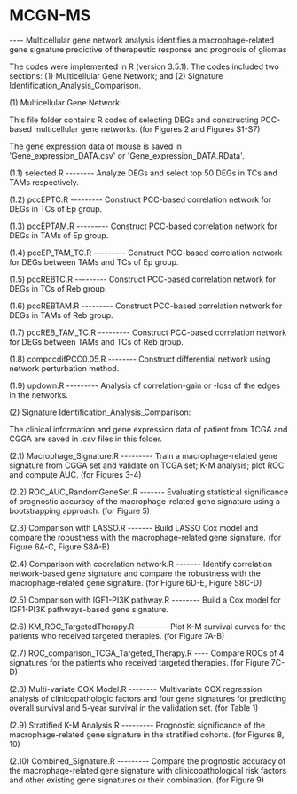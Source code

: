 # MCGN-MS
---- Multicellular gene network analysis identifies a macrophage-related gene signature predictive of therapeutic response and prognosis of gliomas

The codes were implemented in R (version 3.5.1).  The codes included two sections: (1) Multicellular Gene Network; and (2) Signature Identification_Analysis_Comparison.

(1) Multicellular Gene Network:

This file folder contains R codes of selecting DEGs and constructing PCC-based multicellular gene networks. (for Figures 2 and Figures S1-S7)

The gene expression data of mouse is saved in 'Gene_expression_DATA.csv' or 'Gene_expression_DATA.RData'. 

(1.1)  selected.R           --------       Analyze DEGs and select top 50 DEGs in TCs and TAMs respectively.

(1.2) pccEPTC.R           ---------       Construct PCC-based correlation network for DEGs in TCs of Ep group.

(1.3) pccEPTAM.R        ---------      Construct PCC-based correlation network for DEGs in TAMs of Ep group.

(1.4) pccEP_TAM_TC.R ---------      Construct PCC-based correlation network for DEGs between TAMs and TCs of Ep group.

(1.5) pccREBTC.R          ---------     Construct PCC-based correlation network for DEGs in TCs of Reb group.

(1.6) pccREBTAM.R       ---------     Construct PCC-based correlation network for DEGs in TAMs of Reb group.

(1.7) pccREB_TAM_TC.R ---------    Construct PCC-based correlation network for DEGs between TAMs and TCs of Reb group.

(1.8) compccdifPCC0.05.R --------   Construct differential network using network perturbation method.

(1.9) updown.R                ---------    Analysis of correlation-gain or -loss of the edges in the networks. 


(2) Signature Identification_Analysis_Comparison:

The clinical information and gene expression data of patient from TCGA and CGGA are saved in .csv files in this folder. 

(2.1) Macrophage_Signature.R     ---------  Train a macrophage-related gene signature from CGGA set and validate on TCGA set; K-M analysis; plot ROC and compute AUC.  (for Figures 3-4)
 
(2.2) ROC_AUC_RandomGeneSet.R -------   Evaluating statistical significance of prognostic accuracy of the macrophage-related gene signature using a bootstrapping approach. (for Figure 5)

(2.3) Comparison with LASSO.R     -------    Build LASSO Cox model and compare the robustness with the macrophage-related gene signature.  (for Figure 6A-C, Figure S8A-B)

(2.4) Comparison with coorelation network.R     -------  Identify correlation network-based gene signature and compare the robustness with the macrophage-related gene signature.  (for Figure 6D-E, Figure S8C-D)

(2.5) Comparison with IGF1-PI3K pathway.R   --------  Build a Cox model for IGF1-PI3K pathways-based gene signature.

(2.6) KM_ROC_TargetedTherapy.R   ---------  Plot K-M survival curves for the patients who received targeted therapies. (for Figure 7A-B)

(2.7)  ROC_comparison_TCGA_Targeted_Therapy.R  ----  Compare ROCs of 4 signatures for the patients who received targeted therapies. (for Figure 7C-D)

(2.8) Multi-variate COX Model.R     --------   Multivariate COX regression analysis of clinicopathologic factors and four gene signatures for predicting overall survival and 5-year survival in the validation set.  (for Table 1)

(2.9) Stratified K-M Analysis.R        ---------  Prognostic significance of the macrophage-related gene signature in the stratified cohorts. (for Figures 8, 10)

(2.10) Combined_Signature.R         ---------  Compare the prognostic accuracy of the macrophage-related gene signature with clinicopathological risk factors and other existing gene signatures or their combination. (for Figure 9)


